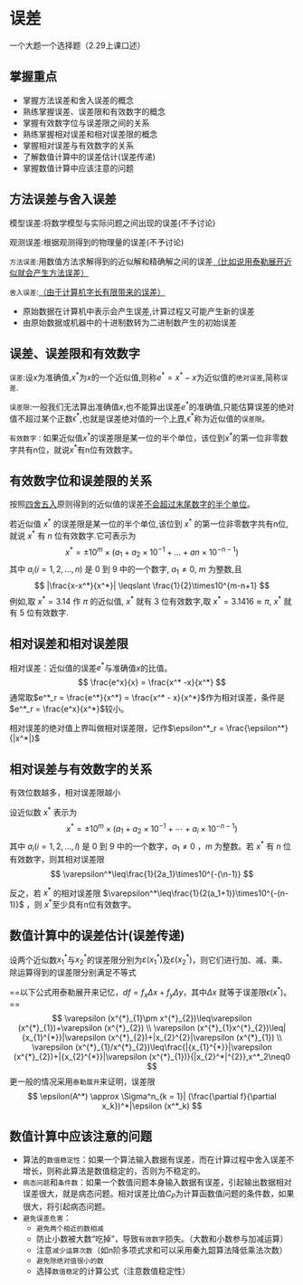 # 误差

一个大题一个选择题（2.29上课口述）

## 掌握重点

-   掌握方法误差和舍入误差的概念
-   熟练掌握误差、误差限和有效数字的概念
-   掌握有效数字位与误差限之间的关系
-   熟练掌握相对误差和相对误差限的概念
-   掌握相对误差与有效数字的关系
-   了解数值计算中的误差估计(误差传递)
-   掌握数值计算中应该注意的问题

## 方法误差与舍入误差

模型误差:将数学模型与实际问题之间出现的误差(不予讨论)

观测误差:根据观测得到的物理量的误差(不予讨论)

`方法误差`:用数值方法求解得到的近似解和精确解之间的误差<u>（比如说用泰勒展开近似就会产生方法误差）</u>

`舍入误差`:<u>（由于计算机字长有限带来的误差）</u>

-   原始数据在计算机中表示会产生误差,计算过程又可能产生新的误差
-   由原始数据或机器中的十进制数转为二进制数产生的初始误差

## 误差、误差限和有效数字

`误差`:设$x$为准确值,$x^*$为$x$的一个近似值,则称$e^* = x^* - x$​为近似值的`绝对误差`,简称`误差`.

`误差限`:一般我们无法算出准确值$x$,也不能算出误差$e^*$的准确值,只能估算误差的绝对值不超过某个正数$\epsilon^*$,也就是误差绝对值的一个<u>上界</u>,$\epsilon ^*$​称为近似值的`误差限`。

`有效数字：`如果近似值$x^*$的误差限是某一位的半个单位，该位到$x^*$的第一位非零数字共有n位，就说$x^*$有n位有效数字。

## 有效数字位和误差限的关系

按照<u>四舍五入</u>原则得到的近似值的误差<u>不会超过末尾数字的半个单位</u>。

若近似值 $x^*$ 的误差限是某一位的半个单位,该位到 $x^*$ 的第一位非零数字共有n位,就说 $x^*$ 有 $n$ 位有效数字.它可表示为 
$$
x^* = ±10^{m}\times(a_1+a_2\times10^{-1}+...+an\times10^{-n-1})
$$
其中 $a_i(i=1,2,...,n)$ 是 $0$ 到 $9$ 中的一个数字, $a_1\neq0$, $m$ 为整数,且
$$
|\frac{x-x^*}{x^*}| \leqslant \frac{1}{2}\times10^{m-n+1}
$$
例如,取 $x^*=3.14$ 作 $\pi$ 的近似值, $x^*$ 就有 $3$ 位有效数字,取 $x^*=3.1416\approx\pi$, $x^*$ 就有 $5$ 位有效数字.

## 相对误差和相对误差限

相对误差：近似值的误差$e^*$与准确值$x$的比值。
$$
\frac{e^x}{x} = \frac{x^* -x}{x^*}
$$
通常取$e^*_r = \frac{e^*}{x^*} = \frac{x^* - x}{x^*}$作为相对误差，条件是$e^*_r = \frac{e^x}{x^*}$较小。

相对误差的绝对值上界叫做相对误差限，记作$\epsilon^*_r = \frac{\epsilon^*}{|x^*|}$

## 相对误差与有效数字的关系

有效位数越多，相对误差限越小

设近似数 $x^*$ 表示为 
$$
x^* = \pm 10^{m}\times(a_1+a_2\times10^{-1}+\cdots+a_i\times10^{-n-1})
$$
其中 $a_i(i=1,2,...,l)$ 是 $0$ 到 $9$ 中的一个数字，$a_1\neq0$ ，$m$ 为整数。若 $x^*$ 有 $n$ 位有效数字，则其相对误差限 
$$
\varepsilon^*\leq\frac{1}{2a_1}\times10^{-(\n-1)}
$$


反之，若 $x^*$ 的相对误差限 $\varepsilon^*\leq\frac{1}{2(a_1+1)}\times10^{-(n-1)}$ ，则 $x^*$至少具有n位有效数字。



## 数值计算中的误差估计(误差传递)

设两个近似数$x^{*}_{1}$与$x^{*}_{2}$的误差限分别为$ε(x^{*}_{1})$及$ε(x^{*}_{2})$，则它们进行加、减、乘、除运算得到的误差限分别满足不等式

==以下公式用泰勒展开来记忆，$df =  f_x \Delta x + f_y \Delta y$，其中$\Delta x$ 就等于误差限$\epsilon (x^*)$。==
$$
\varepsilon (x^{*}_{1}\pm x^{*}_{2})\leq\varepsilon (x^{*}_{1})+\varepsilon (x^{*}_{2})
\\
\varepsilon (x^{*}_{1}x^{*}_{2})\leq|{x_{1}^{*}}|\varepsilon (x^{*}_{2})+|x_{2}^{2}|\varepsilon (x^{*}_{1})
\\
\varepsilon (x^{*}_{1}/x^{*}_{2})\leq\frac{|{x_{1}^{*}}|\varepsilon (x^{*}_{2})+|{x_{2}^{*}}|\varepsilon (x^{*}_{1})}{|x_{2}^*|^{2}},x^*_2\neq0
$$
更一般的情况采用`泰勒展开`来证明，误差限
$$
\epsilon(A^*) \approx \Sigma^n_{k = 1}| (\frac{\partial f}{\partial x_k})^*|\epsilon (x^*_k)
$$

## 数值计算中应该注意的问题

-   算法的`数值稳定性`：如果一个算法输入数据有误差，而在计算过程中舍入误差不增长，则称此算法是数值稳定的，否则为不稳定的。
-   `病态问题`和`条件数`：如果一个数值问题本身输入数据有误差，引起输出数据相对误差很大，就是病态问题。相对误差比值$C_P$为计算函数值问题的条件数，如果很大，将引起病态问题。
-   `避免误差危害`：
    -   `避免两个相近的数相减`
    -   防止小数被大数“吃掉”，导致`有效数字`损失。（大数和小数参与加减运算）
    -   注意`减少运算次数`（如n阶多项式求和可以采用秦九韶算法降低乘法次数）
    -   `避免除绝对值很小的数`
    -   选择`数值稳定`的计算公式（注意数值稳定性）